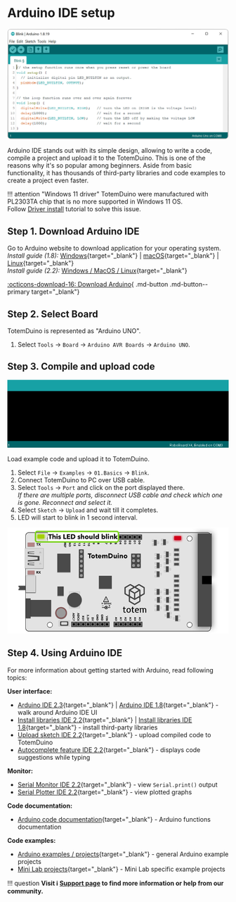 # Arduino IDE setup

![Mini Lab power scheme](../assets/images/arduino-ide-blink.jpg)

Arduino IDE stands out with its simple design, allowing to write a code, compile a project and upload it to the TotemDuino. This is one of the reasons why it's so popular among beginners. Aside from basic functionality, it has thousands of third-party libraries and code examples to create a project even faster.  

!!! attention "Windows 11 driver"
    TotemDuino were manufactured with PL2303TA chip that is no more supported in Windows 11 OS.  
    Follow [Driver install](driver-install.md) tutorial to solve this issue.

## Step 1. Download Arduino IDE

Go to Arduino website to download application for your operating system.  
*Install guide (1.8):* [Windows](https://docs.arduino.cc/software/ide-v1/tutorials/Windows){target="_blank"} | [macOS](https://docs.arduino.cc/software/ide-v1/tutorials/macOS){target="_blank"} | [Linux](https://docs.arduino.cc/software/ide-v1/tutorials/Linux){target="_blank"}  
*Install guide (2.2):* [Windows / MacOS / Linux](https://docs.arduino.cc/software/ide-v2/tutorials/getting-started/ide-v2-downloading-and-installing){target="_blank"}

[:octicons-download-16: Download Arduino](https://www.arduino.cc/en/software){ .md-button .md-button--primary target="_blank"}

## Step 2. Select Board

TotemDuino is represented as "Arduino UNO".

1. Select `Tools` → `Board` → `Arduino AVR Boards` → `Arduino UNO`.  

## Step 3. Compile and upload code

![Arduino IDE](../assets/images/arduino-ide-image3.gif)

Load example code and upload it to TotemDuino.  

1. Select `File` → `Examples` → `01.Basics` → `Blink`.  
1. Connect TotemDuino to PC over USB cable.  
1. Select `Tools` → `Port` and click on the port displayed there.  
    _If there are multiple ports, disconnect USB cable and check which one is gone. Reconnect and select it._  
1. Select `Sketch` → `Upload` and wait till it completes.  
1. LED will start to blink in 1 second interval.  

![TotemDuino LED blinking](../assets/images/mini-lab/totemduino-blink.png)

## Step 4. Using Arduino IDE

For more information about getting started with Arduino, read following topics:  

**User interface:**

- [Arduino IDE 2.3](https://docs.arduino.cc/software/ide-v2/tutorials/getting-started-ide-v2){target="_blank"} | [Arduino IDE 1.8](https://docs.arduino.cc/software/ide-v1/tutorials/Environment){target="_blank"} - walk around Arduino IDE UI
- [Install libraries IDE 2.2](https://docs.arduino.cc/software/ide-v2/tutorials/ide-v2-installing-a-library){target="_blank"} | [Install libraries IDE 1.8](https://docs.arduino.cc/software/ide-v1/tutorials/installing-libraries){target="_blank"} - install third-party libraries
- [Upload sketch IDE 2.2](https://docs.arduino.cc/software/ide-v2/tutorials/getting-started/ide-v2-uploading-a-sketch){target="_blank"} - upload compiled code to TotemDuino
- [Autocomplete feature IDE 2.2](https://docs.arduino.cc/software/ide-v2/tutorials/ide-v2-autocomplete-feature){target="_blank"} - displays code suggestions while typing

**Monitor:**

- [Serial Monitor IDE 2.2](https://docs.arduino.cc/software/ide-v2/tutorials/ide-v2-serial-monitor){target="_blank"} - view `Serial.print()` output
- [Serial Plotter IDE 2.2](https://docs.arduino.cc/software/ide-v2/tutorials/ide-v2-serial-plotter){target="_blank"} - view plotted graphs

**Code documentation:**

- [Arduino code documentation](https://www.arduino.cc/reference/en/){target="_blank"} - Arduino functions documentation

**Code examples:**

- [Arduino examples / projects](https://docs.arduino.cc/built-in-examples/){target="_blank"} - general Arduino example projects
- [Mini Lab projects](https://github.com/totemmaker/arduino-examples/tree/master/mini-lab){target="_blank"} - Mini Lab specific example projects

!!! question
    **Visit :information_source: [Support page](../support.md) to find more information or help from our community.**